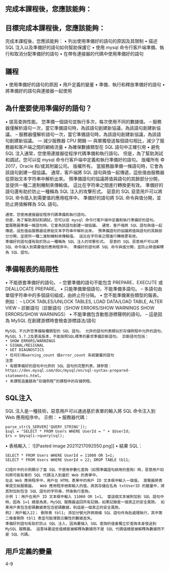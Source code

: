 ## 完成本課程後，您應該能夠：
## 目標完成本課程後，您應該能夠：
完成本課程後，您應該能夠：
• 列出使用準備好的語句的原因及其限制
• 描述 SQL 注入以及準備好的語句如何幫助保護它
• 使用 mysql 命令行客戶端準備、執行和取消分配準備好的語句
• 在帶有連接器的代碼中使用準備好的語句

## 議程
• 使用準備好的語句的原因
• 用戶定義的變量
• 準備、執行和釋放準備好的語句
• 將準備好的語句與連接器一起使用

## 為什麼要使用準備好的語句？
• 提高查詢性能。 您準備一個語句並執行多次，每次使用不同的數據值。
– 服務器僅解析語句一次，當它準備語句時，為該語句創建新協議，為該語句創建新協議。
– 服務器僅解析語句一次，當它準備語句時，為該語句創建新協議，為該語句創建新協議。
— 減少服務器 CPU 開銷 
— 與單獨發送每個語句相比，減少了服務器和客戶端之間的網絡流量
• 為確保數據類型在 SQL 語句中正確引用
• 避免 SQL 注入通常，您使用連接器從程序代碼準備和執行語句。
但是，為了幫助測試和調試，您可以從 mysql 命令行客戶端中定義和執行準備好的語句。
版權所有 © 2017，Oracle 和/或其附屬公司。 版權所有。
當服務器準備一條語句時，它會為該語句創建一個協議。 通常，客戶端將 SQL 語句與值一起傳遞，這些值由服務器從原始文本字符串中解析出來。 預準備語句的協議將值與語句的其餘部分分開，並提供一種二進制機制來傳輸值。 這比在字符串之間進行轉換更有效。
準備好的語句還有助於防止一種稱為 SQL 注入的攻擊形式。 惡意的 SQL 惡意用戶可以將 SQL 命令插入到需要值的應用程序中。 準備好的語句將 SQL 命令與值分開，並防止將值解釋為 SQL 語句。
```
通常，您使用連接器從程序代碼準備和執行語句。
但是，為了幫助測試和調試，您可以從 mysql 命令行客戶端中定義和執行準備好的語句。
當服務器準備一條語句時，它會為該語句創建一個協議。 通常，客戶端將 SQL 語句與值一起傳遞，這些值由服務器從原始文本字符串中解析出來。 預準備語句的協議將值與語句的其餘部分分開，並提供一種二進制機制來傳輸值。 這比在字符串之間進行轉換更有效。
準備好的語句還有助於防止一種稱為 SQL 注入的攻擊形式。 惡意的 SQL 惡意用戶可以將 SQL 命令插入到需要值的應用程序中。 準備好的語句將 SQL 命令與值分開，並防止將值解釋為 SQL 語句。
```

## 準備報表的局限性
• 不能嵌套準備好的語句。
– 您要準備的語句不能包含 PREPARE、EXECUTE 或 DEALLOCATE PREPARE。
• 只能準備單個語句，不能準備多語句。
– 多語句由單個字符串中的多個語句組成，由終止符分隔。
• 您不能準備某些類型的報表。 例如： – LOCK TABLES/UNLOCK TABLES, LOAD DATA/LOAD TABLE, ALTER VIEW
– 診斷語句（診斷語句（SHOW ERRORS/SHOW WARNINGS SHOW ERRORS/SHOW WARNINGS）
• 不能準備包含動態游標聲明的語句。
– 這是因為 MySQL 在創建游標時會檢查游標語法/語句

```
MySQL 不允許您準備每種類型的 SQL 語句。 允許的語句列表類似於存儲例程中允許的語句。
MySQL 5.7.2及更高版本，不能按照SQL標準的要求準備診斷語句。 診斷語句包括：
• SHOW ERRORS/WARNINGS 
• SIGNAL/RESIGNAL 
• GET DIAGNOSTICS 
• 任何引用warning_count 或error_count 系統變量的語句
注意 
• 有關準備好的語句中允許的 SQL 語句的完整列表，請參閱：https://dev.mysql.com/doc/mysql/en/sql-syntax-prepared-statements.html。
• 本課程涵蓋題為“存儲例程”的課程中的存儲例程。
```

## SQL注入
SQL 注入是一種技術，惡意用戶可以通過基於表單的輸入將 SQL 命令注入到 Web 應用程序中。
示例： 
• 服務器代碼：
```
parse_str($_SERVER['QUERY_STRING']);
$sql = "SELECT * FROM Users WHERE UserId = " + $UserId;
$rs = $mysqli->query(sql);

```
• 表格輸入：
![[Pasted image 20211217092550.png]]
• 結果 SQL：
```
SELECT * FROM Users WHERE UserId = 11000 OR 1=1;
SELECT * FROM Users WHERE UserId = 22; DROP TABLE tb11;
```
```
幻燈片中的示例顯示了當 SQL 不使用參數化查詢（如預準備語句啟用的查詢）時，惡意用戶如何將可能有害的 SQL 代碼注入到基於 Web 的表單中。
在此 Web 應用程序中，用戶在 HTML 表單中的用戶 ID 文本框中輸入一個值。 瀏覽器將表單提交給服務器。  Web 應用程序檢索輸入的值，將其存儲在名為 txtUserID 的變量中，將其附加到包含 SQL 語句的字符串，然後執行查詢。
示例 1：用戶在用戶 ID 文本框中輸入 11000 OR 1=1。 當這個文本被附加到 SQL 語句中時，因為 1=1 總是為真，MySQL 服務器返回所有記錄。如果記錄是一個真正的安全風險。 如果用戶表包含密碼數據表包含密碼數據，則這是一個真正的安全風險。
例2：用戶輸入22； 刪除表 tbl1; 添加分號允許將兩條 SQL 語句作為批處理執行，其中第二條會刪除 tbl1 表並可能導致災難性的數據丟失。
準備好的語句有助於防止 SQL 注入，因為要插入 SQL 查詢的值會獨立於查詢本身發送到 MySQL 服務器。 這意味著這些值總是被解釋為數據而不是 SQL 代碼值總是被解釋為數據而不是 SQL 代碼。
```
## 用戶定義的變量
4-9





